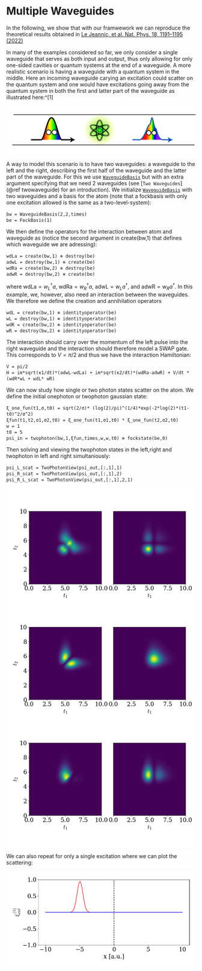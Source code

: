 # Multiple Waveguides
In the following, we show that with our framwework we can reproduce the theoretical results obtained in [Le Jeannic, et al. Nat. Phys. 18, 1191–1195 (2022)](https://www.nature.com/articles/s41567-022-01720-x) 


In many of the examples considered so far, we only consider a single waveguide that serves as both input and output, thus only allowing for only one-sided cavities or quantum systems at the end of a waveguide. A more realistic scenario is having a waveguide with a quantum system in the middle. Here an incoming waveguide carying an excitation could scatter on the quantum system and one would have excitations going away from the quantum system in both the first and latter part of the waveguide as illustrated here:^[1]

[^1]: [DynamicalPhotonLodahl2022](@cite)

![`alt text`](two_waveguide_lodahl.png)


A way to model this scenario is to have two waveguides: a waveguide to the left and the right, describing the first half of the waveguide and the latter part of the waveguide. For this we use [`WaveguideBasis`](@ref) but with an extra argument specifying that we need 2 waveguides (see [`Two Waveguides`](@ref twowaveguide) for an introduction). We initialize [`WaveguideBasis`](@ref) with two waveguides and a basis for the atom (note that a fockbasis with only one excitation allowed is the same as a two-level-system):

```jldoctest
bw = WaveguideBasis(2,2,times)
be = FockBasis(1)
```

We then define the operators for the interaction between atom and waveguide as (notice the second argument in create(bw,1) that defines which waveguide we are adressing):

```jldoctest
wdLa = create(bw,1) ⊗ destroy(be)
adwL = destroy(bw,1) ⊗ create(be)
wdRa = create(bw,2) ⊗ destroy(be)
adwR = destroy(bw,2) ⊗ create(be)
```

where $\mathrm{wdLa} = w_L ^\dagger a$, $\mathrm{wdRa} = w_R ^\dagger a$, $\mathrm{adwL} = w_L  a^\dagger$, and $\mathrm{adwR} = w_R  a^\dagger$. In this example, we, however, also need an interaction between the waveguides. We therefore we define the creation and annihilation operators 

```jldoctest
wdL = create(bw,1) ⊗ identityoperator(be)
wL = destroy(bw,1) ⊗ identityoperator(be)
wdR = create(bw,2) ⊗ identityoperator(be)
wR = destroy(bw,2) ⊗ identityoperator(be)
```

The interaction should carry over the momentum of the left pulse into the right waveguide and the interaction should therefore model a SWAP gate. This corresponds to $V = \pi /2$ and thus we have the interaction Hamiltonian:

```jldoctest
V = pi/2
H = im*sqrt(κ1/dt)*(adwL-wdLa) + im*sqrt(κ2/dt)*(wdRa-adwR) + V/dt *(wdR*wL + wdL* wR)

```

We can now study how single or two photon states scatter on the atom. We define the initial onephoton or twophoton gaussian state:

```jldoctest
ξ_one_fun(t1,σ,t0) = sqrt(2/σ)* (log(2)/pi)^(1/4)*exp(-2*log(2)*(t1-t0)^2/σ^2)
ξfun(t1,t2,σ1,σ2,t0) = ξ_one_fun(t1,σ1,t0) * ξ_one_fun(t2,σ2,t0) 
w = 1
t0 = 5
psi_in = twophoton(bw,1,ξfun,times,w,w,t0) ⊗ fockstate(be,0)
```

Then solving and viewing the twophoton states in the left,right and twophoton in left and right simultaniously:

```jldoctest
psi_L_scat = TwoPhotonView(psi_out,[:,1],1)
psi_R_scat = TwoPhotonView(psi_out,[:,1],2)
psi_R_L_scat = TwoPhotonView(psi_out,[:,1],2,1)
```

![alt text](lodahl_fig3.png)

We can also repeat for only a single excitation where we can plot the scattering:

![alt text](lodahl_onephoton_gif.gif)


